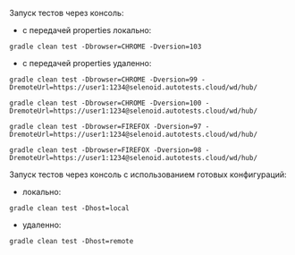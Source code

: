 Запуск тестов через консоль:
- с передачей properties локально:

```
gradle clean test -Dbrowser=CHROME -Dversion=103
```

- с передачей properties удаленно:

```
gradle clean test -Dbrowser=CHROME -Dversion=99 -DremoteUrl=https://user1:1234@selenoid.autotests.cloud/wd/hub/
```
```
gradle clean test -Dbrowser=CHROME -Dversion=100 -DremoteUrl=https://user1:1234@selenoid.autotests.cloud/wd/hub/
```
```
gradle clean test -Dbrowser=FIREFOX -Dversion=97 -DremoteUrl=https://user1:1234@selenoid.autotests.cloud/wd/hub/
```
```
gradle clean test -Dbrowser=FIREFOX -Dversion=98 -DremoteUrl=https://user1:1234@selenoid.autotests.cloud/wd/hub/
```

Запуск тестов через консоль с использованием готовых конфигураций:
- локально:

```
gradle clean test -Dhost=local
```

- удаленно:

```
gradle clean test -Dhost=remote
```


